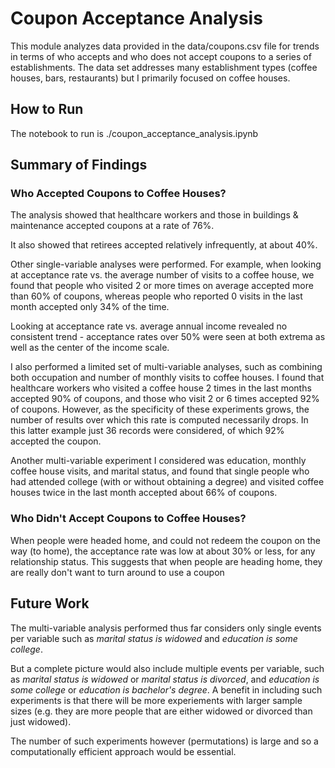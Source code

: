 # Coupon Acceptance Analysis
This module analyzes data provided in the data/coupons.csv file for trends in terms of who accepts and who does not accept coupons to a series of establishments. The data set addresses many establishment types (coffee houses, bars, restaurants) but I primarily focused on coffee houses.

## How to Run
The notebook to run is ./coupon_acceptance_analysis.ipynb

## Summary of Findings
### Who Accepted Coupons to Coffee Houses?
The analysis showed that healthcare workers and those in buildings & maintenance accepted coupons at a rate of 76%.

It also showed that retirees accepted relatively infrequently, at about 40%.

Other single-variable analyses were performed. For example, when looking at acceptance rate vs. the average number of visits to a coffee house, we found that people who visited 2 or more times on average accepted more than 60% of coupons, whereas people who reported 0 visits in the last month accepted only 34% of the time.

Looking at acceptance rate vs. average annual income revealed no consistent trend - acceptance rates over 50% were seen at both extrema as well as the center of the income scale.

I also performed a limited set of multi-variable analyses, such as combining both occupation and number of monthly visits to coffee houses. I found that healthcare workers who visited a coffee house 2 times in the last months accepted 90% of coupons, and those who visit 2 or 6 times accepted 92% of coupons. However, as the specificity of these experiments grows, the number of results over which this rate is computed necessarily drops. In this latter example just 36 records were considered, of which 92% accepted the coupon.

Another multi-variable experiment I considered was education, monthly coffee house visits, and marital status, and found that single people who had attended college (with or without obtaining a degree) and visited coffee houses twice in the last month accepted about 66% of coupons.

### Who Didn't Accept Coupons to Coffee Houses?
When people were headed home, and could not redeem the coupon on the way (to home), the acceptance rate was low at about 30% or less, for any relationship status. This suggests that when people are heading home, they are really don't want to turn around to use a coupon

## Future Work
The multi-variable analysis performed thus far considers only single events per variable such as *marital status is widowed* and *education is some college*.

But a complete picture would also include multiple events per variable, such as *marital status is widowed* or *marital status is divorced*, and *education is some college* or *education is bachelor's degree*. A benefit in including such experiments is that there will be more experiements with larger sample sizes (e.g. they are more people that are either widowed or divorced than just widowed).

The number of such experiments however (permutations) is large and so a computationally efficient approach would be essential.
